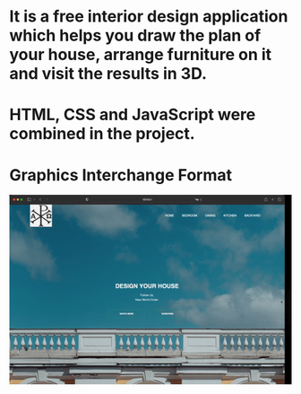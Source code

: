 <h1>It is a free interior design application which helps you draw the plan of your house, arrange furniture on it and visit the results in 3D.</h1>

<h1>HTML, CSS and JavaScript were combined in the project.</h1>

<h1>Graphics Interchange Format</h1>

![](dyh.gif)